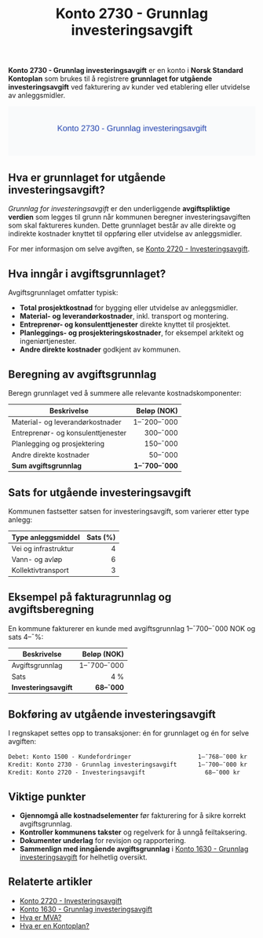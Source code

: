 ﻿---
title: "Konto 2730 - Grunnlag investeringsavgift"
seoTitle: "2730-grunnlag-investeringsavgift"
description: '**Konto 2730 - Grunnlag investeringsavgift** er en konto i **Norsk Standard Kontoplan** som brukes til å registrere **grunnlaget for utgående investeringsavgi...'
---

**Konto 2730 - Grunnlag investeringsavgift** er en konto i **Norsk Standard Kontoplan** som brukes til å registrere **grunnlaget for utgående investeringsavgift** ved fakturering av kunder ved etablering eller utvidelse av anleggsmidler.

![Illustrasjon av konto 2730 Grunnlag investeringsavgift](2730-grunnlag-investeringsavgift-image.svg)

## Hva er grunnlaget for utgående investeringsavgift?

*Grunnlag for investeringsavgift* er den underliggende **avgiftspliktige verdien** som legges til grunn når kommunen beregner investeringsavgiften som skal faktureres kunden. Dette grunnlaget består av alle direkte og indirekte kostnader knyttet til oppføring eller utvidelse av anleggsmidler.

For mer informasjon om selve avgiften, se [Konto 2720 - Investeringsavgift](/blogs/kontoplan/2720-investeringsavgift "Konto 2720 - Investeringsavgift").

## Hva inngår i avgiftsgrunnlaget?

Avgiftsgrunnlaget omfatter typisk:

* **Total prosjektkostnad** for bygging eller utvidelse av anleggsmidler.
* **Material- og leverandørkostnader**, inkl. transport og montering.
* **Entreprenør- og konsulenttjenester** direkte knyttet til prosjektet.
* **Planleggings- og prosjekteringskostnader**, for eksempel arkitekt og ingeniørtjenester.
* **Andre direkte kostnader** godkjent av kommunen.

## Beregning av avgiftsgrunnlag

Beregn grunnlaget ved å summere alle relevante kostnadskomponenter:

| Beskrivelse                           | Beløp (NOK)   |
|---------------------------------------|--------------:|
| Material- og leverandørkostnader      |   1–¯200–¯000   |
| Entreprenør- og konsulenttjenester    |     300–¯000   |
| Planlegging og prosjektering          |     150–¯000   |
| Andre direkte kostnader               |      50–¯000   |
| **Sum avgiftsgrunnlag**               | **1–¯700–¯000** |

## Sats for utgående investeringsavgift

Kommunen fastsetter satsen for investeringsavgift, som varierer etter type anlegg:

| Type anleggsmiddel   | Sats (%)   |
|----------------------|-----------:|
| Vei og infrastruktur |      4     |
| Vann- og avløp       |      6     |
| Kollektivtransport   |      3     |

## Eksempel på fakturagrunnlag og avgiftsberegning

En kommune fakturerer en kunde med avgiftsgrunnlag 1–¯700–¯000 NOK og sats 4–¯%:

| Beskrivelse                 | Beløp (NOK)    |
|-----------------------------|---------------:|
| Avgiftsgrunnlag             |     1–¯700–¯000  |
| Sats                        | 4 %            |
| **Investeringsavgift**      | **68–¯000**     |

## Bokføring av utgående investeringsavgift

I regnskapet settes opp to transaksjoner: én for grunnlaget og én for selve avgiften:

```plaintext
Debet: Konto 1500 - Kundefordringer                   1–¯768–¯000 kr
Kredit: Konto 2730 - Grunnlag investeringsavgift      1–¯700–¯000 kr
Kredit: Konto 2720 - Investeringsavgift                 68–¯000 kr
```

## Viktige punkter

* **Gjennomgå alle kostnadselementer** før fakturering for å sikre korrekt avgiftsgrunnlag.
* **Kontroller kommunens takster** og regelverk for å unngå feiltaksering.
* **Dokumenter underlag** for revisjon og rapportering.
* **Sammenlign med inngående avgiftsgrunnlag** i [Konto 1630 - Grunnlag investeringsavgift](/blogs/kontoplan/1630-grunnlag-investeringsavgift "Konto 1630 - Grunnlag investeringsavgift") for helhetlig oversikt.

## Relaterte artikler

* [Konto 2720 - Investeringsavgift](/blogs/kontoplan/2720-investeringsavgift "Konto 2720 - Investeringsavgift")
* [Konto 1630 - Grunnlag investeringsavgift](/blogs/kontoplan/1630-grunnlag-investeringsavgift "Konto 1630 - Grunnlag investeringsavgift")
* [Hva er MVA?](/blogs/regnskap/hva-er-moms-mva "Hva er MVA? MVA-regnskapsføring og merverdiavgift")
* [Hva er en Kontoplan?](/blogs/regnskap/hva-er-kontoplan "Hva er en Kontoplan? Komplett Guide til Kontoplaner i Norsk Regnskap")






